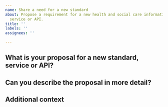 ```yaml
---
name: Share a need for a new standard
about: Propose a requirement for a new health and social care information standard,
  service or API.
title: ''
labels: ''
assignees: ''

---
```


## What is your proposal for a new standard, service or API?

<!--
Summarise your proposal in a short paragraph. 
-->

## Can you describe the proposal in more detail?

<!--
Explain your proposal in greater detail. Include any insights from research. You can attach documents to this issue if these help you explain your proposal. 
-->

## Additional context

<!--
Thanks for sharing with the community. Your submission will be checked by the Directory Team. Acceptable submissions generally go live in the standards development backlog within 48 hours. 
-->
